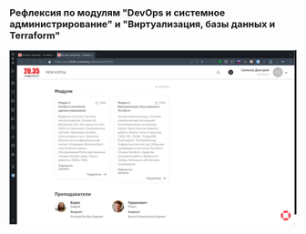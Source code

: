 ### Рефлексия по модулям "DevOps и системное администрирование" и "Виртуализация, базы данных и Terraform"


![](img/Screenshot%202022-09-09%20at%2012.30.40.png)